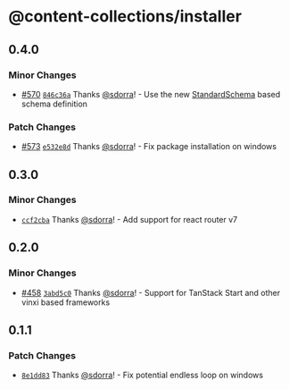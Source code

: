 # @content-collections/installer

## 0.4.0

### Minor Changes

- [#570](https://github.com/sdorra/content-collections/pull/570) [`846c36a`](https://github.com/sdorra/content-collections/commit/846c36a2a8bb5d873aa13edf3ebff802866e3a89) Thanks [@sdorra](https://github.com/sdorra)! - Use the new [StandardSchema](https://standardschema.dev) based schema definition

### Patch Changes

- [#573](https://github.com/sdorra/content-collections/pull/573) [`e532e8d`](https://github.com/sdorra/content-collections/commit/e532e8d62f9c96ba172078b4ca235aa7b1aadd27) Thanks [@sdorra](https://github.com/sdorra)! - Fix package installation on windows

## 0.3.0

### Minor Changes

- [`ccf2cba`](https://github.com/sdorra/content-collections/commit/ccf2cba04ee8cbdcf84b0cca5c082d448f9c9598) Thanks [@sdorra](https://github.com/sdorra)! - Add support for react router v7

## 0.2.0

### Minor Changes

- [#458](https://github.com/sdorra/content-collections/pull/458) [`3abd5c0`](https://github.com/sdorra/content-collections/commit/3abd5c07774662929351de82071600f082d2650d) Thanks [@sdorra](https://github.com/sdorra)! - Support for TanStack Start and other vinxi based frameworks

## 0.1.1

### Patch Changes

- [`8e1dd83`](https://github.com/sdorra/content-collections/commit/8e1dd8345e7fa5adc589dcca66c5fc6193d9ff06) Thanks [@sdorra](https://github.com/sdorra)! - Fix potential endless loop on windows
